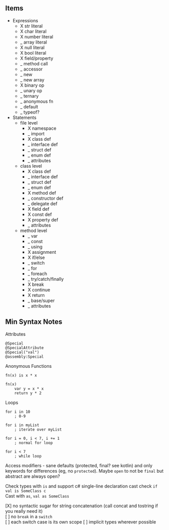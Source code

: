 ## Items

* Expressions
    * X str literal
    * X char literal
    * X number literal
    * _ array literal
    * X null literal
    * X bool literal
    * X field/property
    * _ method call
    * _ accessor
    * _ new
    * _ new array
    * X binary op
    * _ unary op
    * _ ternary
    * _ anonymous fn
    * _ default
    * _ typeof?
* Statements
    * file level
        * X namespace
        * _ import
        * X class def
        * _ interface def
        * _ struct def
        * _ enum def
        * _ attributes
    * class level
        * X class def
        * _ interface def
        * _ struct def
        * _ enum def
        * X method def
        * _ constructor def
        * _ delegate def
        * X field def
        * X const def
        * X property def
        * _ attributes
    * method level
        * _ var
        * _ const
        * _ using
        * X assignment
        * X if/else
        * _ switch
        * _ for
        * _ foreach
        * _ try/catch/finally
        * X break
        * X continue
        * X return
        * _ base/super
        * _ attributes

## Min Syntax Notes

Attributes
```
@Special
@SpecialAttribute
@Special("val")
@assembly:Special
```

Anonymous Functions
```
fn(x) is x * x

fn(x)
    var y = x * x
    return y * 2
```

Loops
```
for i in 10
    ; 0-9

for i in myList
    ; iterate over myList

for i = 0, i < 7, i += 1
    ; normal for loop

for i < 7
    ; while loop
```

Access modifiers - sane defaults (protected, final? see kotlin) and only keywords for differences (eg, no `protected`). Maybe `open` to not be `final` but abstract are always open?

Check types with `is` and support c# single-line declaration cast check `if val is SomeClass c`  
Cast with `as`, `val as SomeClass`

[X] no syntactic sugar for string concatenation (call concat and tostring if you really need it)  
[ ] no `break` in a `switch`  
[ ] each switch case is its own scope
[ ] implicit types wherever possible
